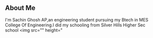 ## About Me
I'm Sachin Ghosh AP,an engineering student pursuing my Btech in MES College Of Engineering.I did my schooling from Silver Hills Higher Sec school 
<img src="" height="
